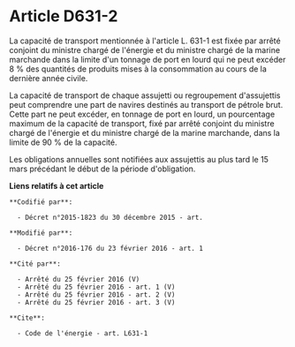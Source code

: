 # Article D631-2

La capacité de transport mentionnée à l'article L. 631-1 est fixée par arrêté conjoint du ministre chargé de l'énergie et du
ministre chargé de la marine marchande dans la limite d'un tonnage de port en lourd qui ne peut excéder 8 % des quantités de
produits mises à la consommation au cours de la dernière année civile. 

La capacité de transport de chaque assujetti ou regroupement d'assujettis peut comprendre une part de navires destinés au
transport de pétrole brut. Cette part ne peut excéder, en tonnage de port en lourd, un pourcentage maximum de la capacité de
transport, fixé par arrêté conjoint du ministre chargé de l'énergie et du ministre chargé de la marine marchande, dans la
limite de 90 % de la capacité. 

Les obligations annuelles sont notifiées aux assujettis au plus tard le 15 mars précédant le début de la période
d'obligation.

**Liens relatifs à cet article**

	**Codifié par**:

	  - Décret n°2015-1823 du 30 décembre 2015 - art.

	**Modifié par**:

	  - Décret n°2016-176 du 23 février 2016 - art. 1

	**Cité par**:

	  - Arrêté du 25 février 2016 (V)
	  - Arrêté du 25 février 2016 - art. 1 (V)
	  - Arrêté du 25 février 2016 - art. 2 (V)
	  - Arrêté du 25 février 2016 - art. 3 (V)

	**Cite**:

	  - Code de l'énergie - art. L631-1
